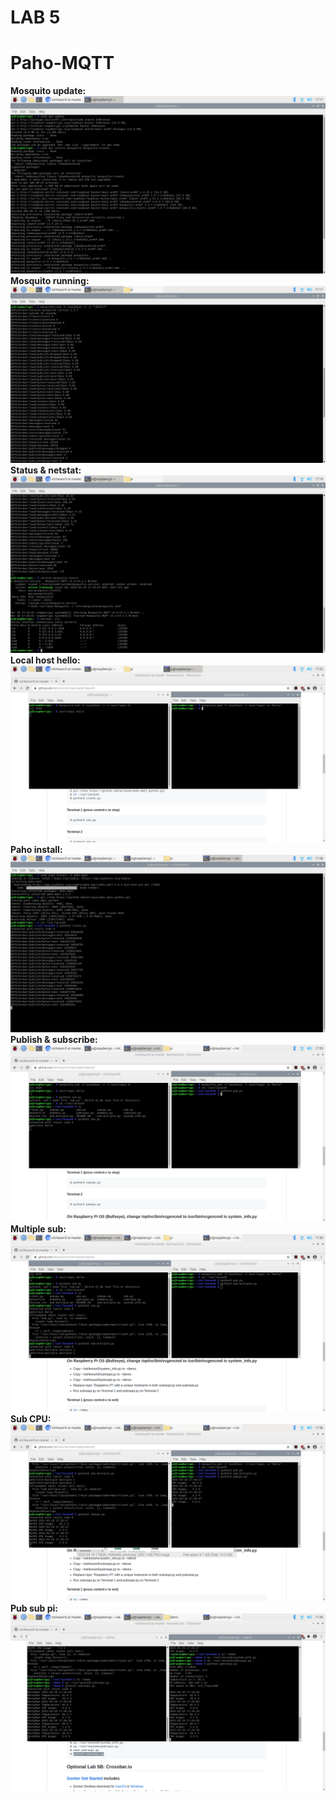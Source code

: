 # LAB 5
# Paho-MQTT
**Mosquito update:
![](imageuploads/MosquitoUpdate(1).png)
Mosquito running:
![](imageuploads/MosquitoRunning(2).png)
Status & netstat:
![](imageuploads/StatusandNetstat(3).png)
Local host hello:
![](imageuploads/LocalHostHello(4).png)
Paho install:
![](imageuploads/InstallPaho(5).png)
Publish & subscribe:
![](imageuploads/PubSub(6).png)
Multiple sub:
![](imageuploads/SubMultiple(7).png)
Sub CPU:
![](imageuploads/SubCPU(8).png)
Pub sub pi:**
![](imageuploads/PubSubPi(9).png)
